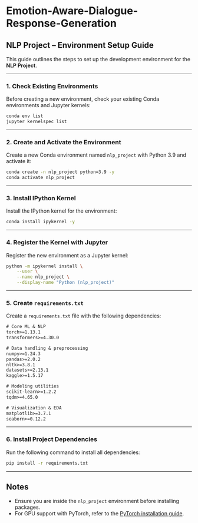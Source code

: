 # Emotion-Aware-Dialogue-Response-Generation

## NLP Project – Environment Setup Guide

This guide outlines the steps to set up the development environment for the **NLP Project**.

---

### **1. Check Existing Environments**

Before creating a new environment, check your existing Conda environments and Jupyter kernels:

```bash
conda env list
jupyter kernelspec list
```

---

### **2. Create and Activate the Environment**

Create a new Conda environment named `nlp_project` with Python 3.9 and activate it:

```bash
conda create -n nlp_project python=3.9 -y
conda activate nlp_project
```

---

### **3. Install IPython Kernel**

Install the IPython kernel for the environment:

```bash
conda install ipykernel -y
```

---

### **4. Register the Kernel with Jupyter**

Register the new environment as a Jupyter kernel:

```bash
python -m ipykernel install \
    --user \
    --name nlp_project \
    --display-name "Python (nlp_project)"
```

---

### **5. Create `requirements.txt`**

Create a `requirements.txt` file with the following dependencies:

```txt
# Core ML & NLP
torch>=1.13.1
transformers>=4.30.0

# Data handling & preprocessing
numpy>=1.24.3
pandas>=2.0.2
nltk>=3.8.1
datasets>=2.13.1
kaggle>=1.5.17

# Modeling utilities
scikit-learn>=1.2.2
tqdm>=4.65.0

# Visualization & EDA
matplotlib>=3.7.1
seaborn>=0.12.2
```

---

### **6. Install Project Dependencies**

Run the following command to install all dependencies:

```bash
pip install -r requirements.txt
```

---

## **Notes**

- Ensure you are inside the `nlp_project` environment before installing packages.
- For GPU support with PyTorch, refer to the [PyTorch installation guide](https://pytorch.org/get-started/locally/).
